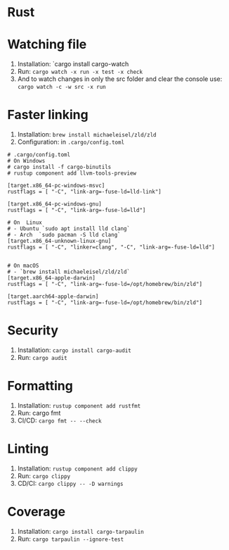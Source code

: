 # Rust

# Watching file

1. Installation: `cargo install cargo-watch
2. Run: `cargo watch -x run -x test -x check`
3. And to watch changes in only the src folder and clear the console use: `cargo watch -c -w src -x run`


# Faster linking

1. Installation: `brew install michaeleisel/zld/zld`
2. Configuration: in `.cargo/config.toml`
```
# .cargo/config.toml
# On Windows
# cargo install -f cargo-binutils
# rustup component add llvm-tools-preview

[target.x86_64-pc-windows-msvc]
rustflags = [ "-C", "link-arg=-fuse-ld=lld-link"]

[target.x86_64-pc-windows-gnu]
rustflags = [ "-C", "link-arg=-fuse-ld=lld"]

# On  Linux
# - Ubuntu `sudo apt install lld clang`
# - Arch  `sudo pacman -S lld clang`
[target.x86_64-unknown-linux-gnu]
rustflags = [ "-C", "linker=clang", "-C", "link-arg=-fuse-ld=lld"]


# On macOS
# - `brew install michaeleisel/zld/zld`
[target.x86_64-apple-darwin]
rustflags = [ "-C", "link-arg=-fuse-ld=/opt/homebrew/bin/zld"]

[target.aarch64-apple-darwin]
rustflags = [ "-C", "link-arg=-fuse-ld=/opt/homebrew/bin/zld"]
```
# Security

1. Installation: `cargo install cargo-audit`
2. Run: `cargo audit`

# Formatting

1. Installation: `rustup component add rustfmt`
2. Run: cargo fmt
3. CI/CD: `cargo fmt -- --check`

# Linting

1. Installation: `rustup component add clippy`
2. Run: `cargo clippy`
2. CD/CI: `cargo clippy -- -D warnings`


# Coverage

1. Installation: `cargo install cargo-tarpaulin`
1. Run: `cargo tarpaulin --ignore-test`

